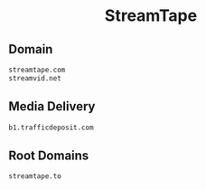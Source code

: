 


<h1 align="center">StreamTape</h1>  


## Domain


```html
streamtape.com
streamvid.net
```  


## Media Delivery


```html
b1.trafficdeposit.com
```  


## Root Domains


```html
streamtape.to
```  

<br>
